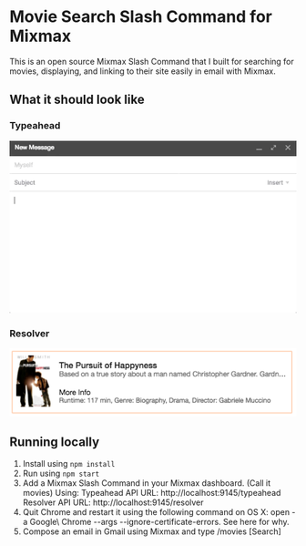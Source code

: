 # Movie Search Slash Command for Mixmax

This is an open source Mixmax Slash Command that I built for searching for movies, displaying, and linking to their site easily in email with Mixmax.

## What it should look like

### Typeahead
![Movie Search](/images/typeahead.gif?raw=true "Typeahead")

### Resolver
![Movie Search Resolver](/images/resolver.png?raw=true "Resolver")

## Running locally

1. Install using `npm install`
2. Run using `npm start`
3. Add a Mixmax Slash Command in your Mixmax dashboard. (Call it movies) Using:
	Typeahead API URL: http://localhost:9145/typeahead
	Resolver API URL: http://localhost:9145/resolver
4. Quit Chrome and restart it using the following command on OS X: open -a Google\ Chrome --args --ignore-certificate-errors. See here for why.
5. Compose an email in Gmail using Mixmax and type /movies [Search]
